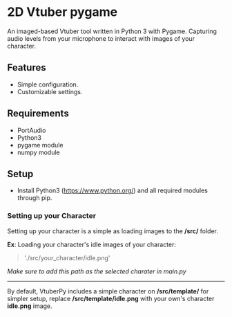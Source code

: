 # 2D Vtuber pygame

An imaged-based Vtuber tool written in Python 3 with Pygame.
Capturing audio levels from your microphone to interact with images of your character.

## Features

+ Simple configuration.
+ Customizable settings.

## Requirements

+ PortAudio
+ Python3
+ pygame module
+ numpy module

## Setup
+ Install Python3 (https://www.python.org/) and all required modules through pip.

### Setting up your Character
Setting up your character is a simple as loading images to the **/src/** folder.

**Ex**: Loading your character's idle images of your character:
> './src/your_character/idle.png'

*Make sure to add this path as the selected charater in main.py*

---

By default, VtuberPy includes a simple character on **/src/template/**
for simpler setup, replace **/src/template/idle.png** with your own's character **idle.png** image.

